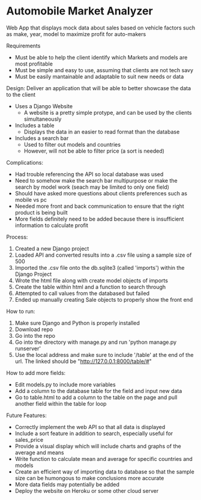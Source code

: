 # Automobile Market Analyzer
Web App that displays mock data about sales based on vehicle factors such as make, year, model to maximize profit for auto-makers

Requirements
- Must be able to help the client identify which Markets and models are most profitable
- Must be simple and easy to use, assuming that clients are not tech savy 
- Must be easily mantainable and adaptable to suit new needs or data

Design:
Deliver an application that will be able to better showcase the data to the client
- Uses a Django Website
	- A website is a pretty simple protype, and can be used by the clients simultaneously
- Includes a table 
	- Displays the data in an easier to read format than the database
- Includes a search bar 
	- Used to filter out models and countries
	- However, will not be able to filter price (a sort is needed)

Complications:
- Had trouble referencing the API so local database was used
- Need to somehow make the search bar multipurpose or make the search by model work (seach may be limited to only one field)
- Should have asked more questions about clients preferences such as mobile vs pc
- Needed more front and back communication to ensure that the right product is being built 
- More fields definitely need to be added because there is insufficient information to calculate profit

Process:
1. Created a new Django project
2. Loaded API and converted results into a .csv file using a sample size of 500
3. Imported the .csv file onto the db.sqlite3 (called 'imports') within the Django Project
4. Wrote the html file along with create model objects of imports
5. Create the table within html and a function to search through
6. Attempted to call values from the databased but failed
7. Ended up manually creating Sale objects to properly show the front end

How to run:
1. Make sure Django and Python is properly installed
2. Download repo 
3. Go into the repo
4. Go into the directory with manage.py and run 'python manage.py runserver'
5. Use the local address and make sure to include '/table' at the end of the url. The linked should be "http://127.0.0.1:8000/table/#"

How to add more fields:
- Edit models.py to include more variables
- Add a column to the database table for the field and input new data
- Go to table.html to add a column to the table on the page and pull another field within the table for loop

Future Features:
- Correctly implement the web API so that all data is displayed
- Include a sort feature in addition to search, especially useful for sales_price
- Provide a visual display which will include charts and graphs of the average and means
- Write function to calculate mean and average for specific countries and models
- Create an efficient way of importing data to database so that the sample size can be humongous to make conclusions more accurate
- More data fields may potentially be added
- Deploy the website on Heroku or some other cloud server



